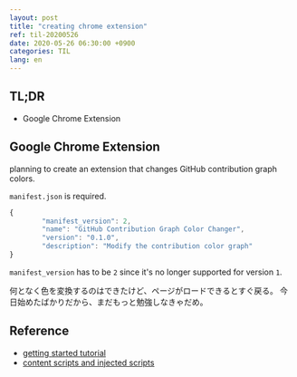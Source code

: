 ```yaml
---
layout: post
title: "creating chrome extension"
ref: til-20200526
date: 2020-05-26 06:30:00 +0900
categories: TIL
lang: en
---
```


## TL;DR
- Google Chrome Extension

<div class="divider"></div>

## Google Chrome Extension
planning to create an extension that changes GitHub contribution graph colors.

`manifest.json` is required.
```js
{
        "manifest_version": 2,
        "name": "GitHub Contribution Graph Color Changer",
        "version": "0.1.0",
        "description": "Modify the contribution color graph"
}
```

`manifest_version` has to be `2` since it's no longer supported for version `1`.

何となく色を変換するのはできたけど、ページがロードできるとすぐ戻る。
今日始めたばかりだから、まだもっと勉強しなきゃだめ。


<div class="divider"></div>

## Reference
- [getting started tutorial](https://developer.chrome.com/extensions/getstarted)
- [content scripts and injected scripts](https://medium.com/@radu.dita/chrome-extension-when-to-use-content-scripts-and-injected-scripts-238563dce8af)
